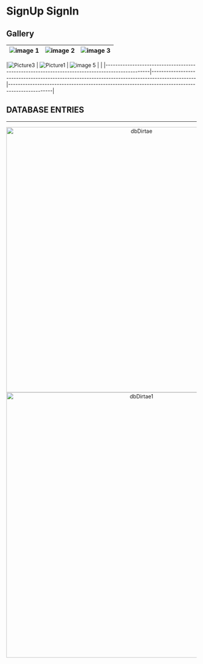 # **SignUp SignIn**

## **Gallery**

| ![image 1](https://github.com/user-attachments/assets/eeceb1fb-ec29-44b3-8547-21d22e62cbcf) | ![image 2](https://github.com/user-attachments/assets/dea7beb5-c08e-402b-b26d-d3519648bf27) | ![image 3](https://github.com/user-attachments/assets/a7991973-e3b9-4c60-99dc-51f4ba5b1812) |
|------------------------------------------------------------------------------------------------|------------------------------------------------------------------------------------------------|------------------------------------------------------------------------------------------------|

|![Picture3](https://github.com/user-attachments/assets/ade8afa4-1d79-4466-a854-a2fb9fa8ca8c) | ![Picture1](https://github.com/user-attachments/assets/a15744a7-04b1-4238-a2e2-44f831753ffd) | ![image 5](https://github.com/user-attachments/assets/3158926a-ee84-4a5e-8dcd-ef9aae9e7d16) |  |
|------------------------------------------------------------------------------------------------|------------------------------------------------------------------------------------------------|------------------------------------------------------------------------------------------------|
## **DATABASE ENTRIES**
---
<div align="center">
  <img src="https://github.com/user-attachments/assets/1d81fa72-440f-4c86-bdd8-b33bfbc28609" alt="dbDirtae" width="700">
  <br>
  <img src="https://github.com/user-attachments/assets/023de1b7-b270-4d39-9d50-f985dc2afb73" alt="dbDirtae1" width="700">
</div>
